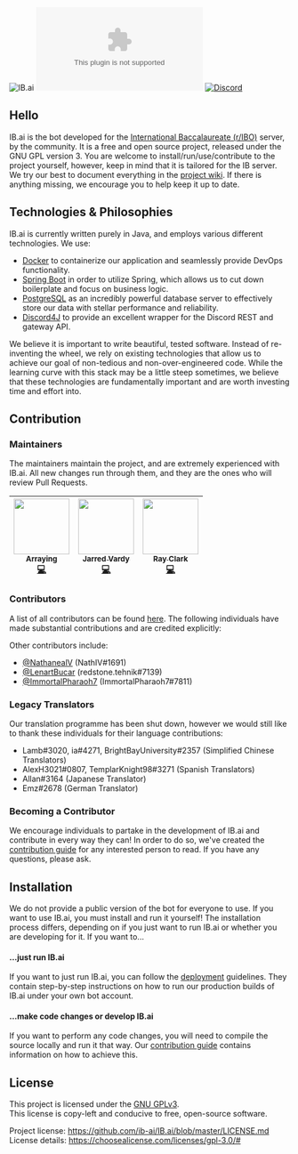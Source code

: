 ![IB.ai](https://i.imgur.com/7FKDYQt.png)
[![Repo License](https://img.shields.io/github/license/ib-ai/IB.ai?style=flat-square&label=License)](https://github.com/ib-ai/IB.ai/blob/master/LICENSE.md)
[![Discord](https://img.shields.io/discord/230296179991248896?color=7289DA&label=Discord&style=flat-square)](https://discord.gg/IBO)

## Hello

IB.ai is the bot developed for the [International Baccalaureate (r/IBO)](https://discord.gg/ibo) server, by the community.
It is a free and open source project, released under the GNU GPL version 3.
You are welcome to install/run/use/contribute to the project yourself, however, keep in mind that it is tailored for the IB server.
We try our best to document everything in the [project wiki](https://github.com/ib-ai/IB.ai/wiki).
If there is anything missing, we encourage you to help keep it up to date.

## Technologies & Philosophies

IB.ai is currently written purely in Java, and employs various different technologies. We use:
- [Docker](https://www.docker.com/) to containerize our application and seamlessly provide DevOps functionality.
- [Spring Boot](https://spring.io/projects/spring-boot) in order to utilize Spring, which allows us to cut down boilerplate and focus on business logic.
- [PostgreSQL](https://www.postgresql.org/) as an incredibly powerful database server to effectively store our data with stellar performance and reliability.
- [Discord4J](https://github.com/Discord4J/Discord4J) to provide an excellent wrapper for the Discord REST and gateway API.

We believe it is important to write beautiful, tested software. 
Instead of re-inventing the wheel, we rely on existing technologies that allow us to achieve our goal of non-tedious and non-over-engineered code.
While the learning curve with this stack may be a little steep sometimes, we believe that these technologies are fundamentally important and are worth investing time and effort into.

## Contribution

### Maintainers

The maintainers maintain the project, and are extremely experienced with IB.ai.
All new changes run through them, and they are the ones who will review Pull Requests.

<!-- ALL-MAINTAINERS-LIST -->
| [<img src="https://avatars1.githubusercontent.com/u/16021050?s=460&v=4" width="100px;"/><br /><sub><b>Arraying</b></sub>](https://arraying.de/ "Arraying#7363")<br />[💻](https://github.com/ib-ai/IB.ai/commits?author=Arraying "Code") | [<img src="https://avatars3.githubusercontent.com/u/31592255?s=460&v=4" width="100px;"/><br /><sub><b>Jarred Vardy</b></sub>](https://vardy.dev/ "pants#0422")<br />[💻](https://github.com/ib-ai/IB.ai/commits?author=vardy "Code") | [<img src="https://cdn.discordapp.com/avatars/194811522793340929/882de32ae697c8ac7f6f51e666684338.png?size=1024" width="100px;"/><br /><sub><b>Ray Clark</b></sub>](https://github.com/raynichc "kallak#4644")<br />[💻](https://github.com/ib-ai/IB.ai/commits?author=raynichc "Code") |
| :---: | :---: | :---: |
<!-- END ALL-MAINTAINERS-LIST -->

### Contributors

A list of all contributors can be found [here](https://github.com/ib-ai/IB.ai/graphs/contributors).
The following individuals have made substantial contributions and are credited explicitly:

Other contributors include:
 - [@NathanealV](https://github.com/NathanealV) (NathIV#1691)
 - [@LenartBucar](https://github.com/LenartBucar/) (redstone.tehnik#7139)
 - [@ImmortalPharaoh7](https://github.com/ImmortalPharaoh7/) (ImmortalPharaoh7#7811)

### Legacy Translators

Our translation programme has been shut down, however we would still like to thank these individuals for their language contributions:
- Lamb#3020, ia#4271, BrightBayUniversity#2357 (Simplified Chinese Translators)
- AlexH3021#0807, TemplarKnight98#3271 (Spanish Translators)
- Allan#3164 (Japanese Translator)
- Emz#2678 (German Translator)

### Becoming a Contributor

We encourage individuals to partake in the development of IB.ai and contribute in every way they can!
In order to do so, we've created the [contribution guide](https://github.com/ib-ai/IB.ai/blob/master/CONTRIBUTING.md) for any interested person to read.
If you have any questions, please ask.

## Installation

We do not provide a public version of the bot for everyone to use.
If you want to use IB.ai, you must install and run it yourself!
The installation process differs, depending on if you just want to run IB.ai or whether you are developing for it.
If you want to...

#### ...just run IB.ai

If you want to just run IB.ai, you can follow the [deployment](https://github.com/ib-ai/IB.ai/blob/master/DEPLOYMENT.md) guidelines.
They contain step-by-step instructions on how to run our production builds of IB.ai under your own bot account.

#### ...make code changes or develop IB.ai

If you want to perform any code changes, you will need to compile the source locally and run it that way.
Our [contribution guide](https://github.com/ib-ai/IB.ai/blob/master/CONTRIBUTING.md) contains information on how to achieve this.

## License

This project is licensed under the [GNU GPLv3](https://www.gnu.org/licenses/gpl.html).    
This license is copy-left and conducive to free, open-source software.

Project license: https://github.com/ib-ai/IB.ai/blob/master/LICENSE.md    
License details: https://choosealicense.com/licenses/gpl-3.0/#
